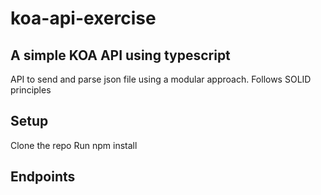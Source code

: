 # koa-api-exercise
## A simple KOA API using typescript
API to send and parse json file using a modular approach. Follows SOLID principles

## Setup
Clone the repo
Run npm install

## Endpoints
